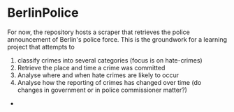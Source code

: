 # BerlinPolice

For now, the repository hosts a scraper that retrieves the police announcement of Berlin's police force. This is the groundwork for a learning project that attempts to 

1. classify crimes into several categories (focus is on hate-crimes)
2. Retrieve the place and time a crime was committed
3. Analyse where and when hate crimes are likely to occur
4. Analyse how the reporting of crimes has changed over time (do changes in government or in police commissioner matter?)

-
